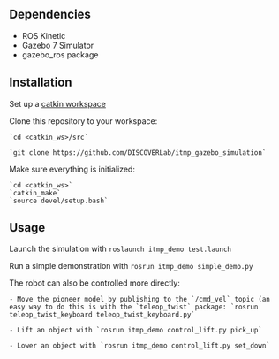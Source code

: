 ## Dependencies

- ROS Kinetic
- Gazebo 7 Simulator
- gazebo\_ros package

## Installation

Set up a [catkin workspace](http://wiki.ros.org/catkin/Tutorials/create_a_workspace)

Clone this repository to your workspace: 

    `cd <catkin_ws>/src`

    `git clone https://github.com/DISCOVERLab/itmp_gazebo_simulation`

Make sure everything is initialized:

    `cd <catkin_ws>`
    `catkin_make`
    `source devel/setup.bash`

## Usage

Launch the simulation with `roslaunch itmp_demo test.launch`

Run a simple demonstration with `rosrun itmp_demo simple_demo.py`

The robot can also be controlled more directly:

    - Move the pioneer model by publishing to the `/cmd_vel` topic (an easy way to do this is with the `teleop_twist` package: `rosrun teleop_twist_keyboard teleop_twist_keyboard.py`

    - Lift an object with `rosrun itmp_demo control_lift.py pick_up`

    - Lower an object with `rosrun itmp_demo control_lift.py set_down`
